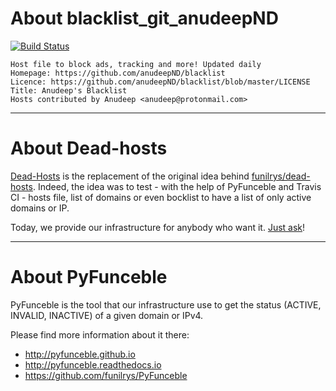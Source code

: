 # About blacklist_git_anudeepND

[![Build Status](https://travis-ci.org/dead-hosts/blacklist_git_anudeepND.svg?branch=master)](https://travis-ci.org/dead-hosts/blacklist_git_anudeepND)

```
Host file to block ads, tracking and more! Updated daily
Homepage: https://github.com/anudeepND/blacklist
Licence: https://github.com/anudeepND/blacklist/blob/master/LICENSE
Title: Anudeep's Blacklist
Hosts contributed by Anudeep <anudeep@protonmail.com>
```

--------------------------------------------------------------------------------

# About Dead-hosts

[Dead-Hosts](https://github.com/dead-hosts) is the replacement of the original idea behind [funilrys/dead-hosts](https://github.com/funilrys/dead-hosts).
Indeed, the idea was to test - with the help of PyFunceble and Travis CI - hosts file, list of domains or even bocklist to have a list of only active domains or IP.

Today, we provide our infrastructure for anybody who want it. [Just ask](https://github.com/dead-hosts/dev-center/issues/new?template=inclusion-request.md)!

--------------------------------------------------------------------------------

# About PyFunceble

PyFunceble is the tool that our infrastructure use to get the status (ACTIVE, INVALID, INACTIVE) of a given domain or IPv4.

Please find more information about it there:

* http://pyfunceble.github.io
* http://pyfunceble.readthedocs.io
* https://github.com/funilrys/PyFunceble

